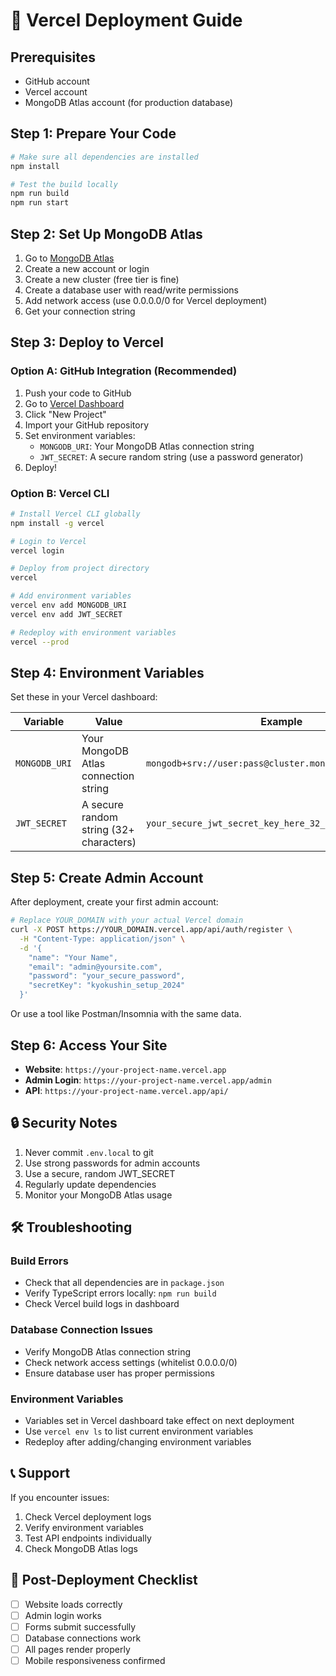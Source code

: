 # 🚀 Vercel Deployment Guide

## Prerequisites
- GitHub account
- Vercel account
- MongoDB Atlas account (for production database)

## Step 1: Prepare Your Code
```bash
# Make sure all dependencies are installed
npm install

# Test the build locally
npm run build
npm run start
```

## Step 2: Set Up MongoDB Atlas
1. Go to [MongoDB Atlas](https://www.mongodb.com/atlas)
2. Create a new account or login
3. Create a new cluster (free tier is fine)
4. Create a database user with read/write permissions
5. Add network access (use 0.0.0.0/0 for Vercel deployment)
6. Get your connection string

## Step 3: Deploy to Vercel

### Option A: GitHub Integration (Recommended)
1. Push your code to GitHub
2. Go to [Vercel Dashboard](https://vercel.com/dashboard)
3. Click "New Project"
4. Import your GitHub repository
5. Set environment variables:
   - `MONGODB_URI`: Your MongoDB Atlas connection string
   - `JWT_SECRET`: A secure random string (use a password generator)
6. Deploy!

### Option B: Vercel CLI
```bash
# Install Vercel CLI globally
npm install -g vercel

# Login to Vercel
vercel login

# Deploy from project directory
vercel

# Add environment variables
vercel env add MONGODB_URI
vercel env add JWT_SECRET

# Redeploy with environment variables
vercel --prod
```

## Step 4: Environment Variables
Set these in your Vercel dashboard:

| Variable | Value | Example |
|----------|-------|---------|
| `MONGODB_URI` | Your MongoDB Atlas connection string | `mongodb+srv://user:pass@cluster.mongodb.net/kyokushin` |
| `JWT_SECRET` | A secure random string (32+ characters) | `your_secure_jwt_secret_key_here_32_chars_min` |

## Step 5: Create Admin Account
After deployment, create your first admin account:

```bash
# Replace YOUR_DOMAIN with your actual Vercel domain
curl -X POST https://YOUR_DOMAIN.vercel.app/api/auth/register \
  -H "Content-Type: application/json" \
  -d '{
    "name": "Your Name",
    "email": "admin@yoursite.com",
    "password": "your_secure_password",
    "secretKey": "kyokushin_setup_2024"
  }'
```

Or use a tool like Postman/Insomnia with the same data.

## Step 6: Access Your Site
- **Website**: `https://your-project-name.vercel.app`
- **Admin Login**: `https://your-project-name.vercel.app/admin`
- **API**: `https://your-project-name.vercel.app/api/`

## 🔒 Security Notes
1. Never commit `.env.local` to git
2. Use strong passwords for admin accounts
3. Use a secure, random JWT_SECRET
4. Regularly update dependencies
5. Monitor your MongoDB Atlas usage

## 🛠️ Troubleshooting

### Build Errors
- Check that all dependencies are in `package.json`
- Verify TypeScript errors locally: `npm run build`
- Check Vercel build logs in dashboard

### Database Connection Issues
- Verify MongoDB Atlas connection string
- Check network access settings (whitelist 0.0.0.0/0)
- Ensure database user has proper permissions

### Environment Variables
- Variables set in Vercel dashboard take effect on next deployment
- Use `vercel env ls` to list current environment variables
- Redeploy after adding/changing environment variables

## 📞 Support
If you encounter issues:
1. Check Vercel deployment logs
2. Verify environment variables
3. Test API endpoints individually
4. Check MongoDB Atlas logs

## 🎉 Post-Deployment Checklist
- [ ] Website loads correctly
- [ ] Admin login works
- [ ] Forms submit successfully  
- [ ] Database connections work
- [ ] All pages render properly
- [ ] Mobile responsiveness confirmed
